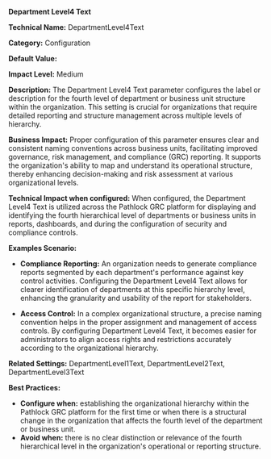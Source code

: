 **Department Level4 Text**

**Technical Name:** DepartmentLevel4Text

**Category:** Configuration

**Default Value:**

**Impact Level:** Medium

**Description:** The Department Level4 Text parameter configures the label or description for the fourth level of department or business unit structure within the organization. This setting is crucial for organizations that require detailed reporting and structure management across multiple levels of hierarchy.

**Business Impact:** Proper configuration of this parameter ensures clear and consistent naming conventions across business units, facilitating improved governance, risk management, and compliance (GRC) reporting. It supports the organization's ability to map and understand its operational structure, thereby enhancing decision-making and risk assessment at various organizational levels.

**Technical Impact when configured:** When configured, the Department Level4 Text is utilized across the Pathlock GRC platform for displaying and identifying the fourth hierarchical level of departments or business units in reports, dashboards, and during the configuration of security and compliance controls. 

**Examples Scenario:**

- **Compliance Reporting:** An organization needs to generate compliance reports segmented by each department's performance against key control activities. Configuring the Department Level4 Text allows for clearer identification of departments at this specific hierarchy level, enhancing the granularity and usability of the report for stakeholders.
  
- **Access Control:** In a complex organizational structure, a precise naming convention helps in the proper assignment and management of access controls. By configuring Department Level4 Text, it becomes easier for administrators to align access rights and restrictions accurately according to the organizational hierarchy.

**Related Settings:** DepartmentLevel1Text, DepartmentLevel2Text, DepartmentLevel3Text

**Best Practices:** 
- **Configure when:** establishing the organizational hierarchy within the Pathlock GRC platform for the first time or when there is a structural change in the organization that affects the fourth level of the department or business unit.
- **Avoid when:** there is no clear distinction or relevance of the fourth hierarchical level in the organization's operational or reporting structure.